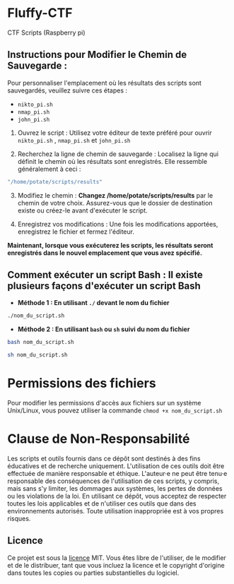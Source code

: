 # Fluffy-CTF
CTF Scripts (Raspberry pi)


## Instructions pour Modifier le Chemin de Sauvegarde :

Pour personnaliser l'emplacement où les résultats des scripts sont sauvegardés, veuillez suivre ces étapes :
- `nikto_pi.sh`
- `nmap_pi.sh`
- `john_pi.sh`



1. Ouvrez le script : Utilisez votre éditeur de texte préféré pour ouvrir `nikto_pi.sh` , `nmap_pi.sh` et `john_pi.sh`

2. Recherchez la ligne de chemin de sauvegarde : Localisez la ligne qui définit le chemin où les résultats sont enregistrés. Elle ressemble généralement à ceci :

```js
"/home/potate/scripts/results"
```

3. Modifiez le chemin : **Changez /home/potate/scripts/results** par le chemin de votre choix. Assurez-vous que le dossier de destination existe ou créez-le avant d'exécuter le script.

4. Enregistrez vos modifications : Une fois les modifications apportées, enregistrez le fichier et fermez l'éditeur.

**Maintenant, lorsque vous exécuterez les scripts, les résultats seront enregistrés dans le nouvel emplacement que vous avez spécifié.**

## Comment exécuter un script Bash : Il existe plusieurs façons d'exécuter un script Bash

- **Méthode 1 : En utilisant `./` devant le nom du fichier**
```bash
./nom_du_script.sh
```
- **Méthode 2 : En utilisant `bash` ou `sh` suivi du nom du fichier**
```bash
bash nom_du_script.sh
```
```bash
sh nom_du_script.sh
```

# Permissions des fichiers
Pour modifier les permissions d'accès aux fichiers sur un système Unix/Linux, vous pouvez utiliser la commande `chmod +x nom_du_script.sh`

# Clause de Non-Responsabilité

Les scripts et outils fournis dans ce dépôt sont destinés à des fins éducatives et de recherche uniquement. L'utilisation de ces outils doit être effectuée de manière responsable et éthique. L'auteur·e ne peut être tenu·e responsable des conséquences de l'utilisation de ces scripts, y compris, mais sans s'y limiter, les dommages aux systèmes, les pertes de données ou les violations de la loi. En utilisant ce dépôt, vous acceptez de respecter toutes les lois applicables et de n'utiliser ces outils que dans des environnements autorisés. Toute utilisation inappropriée est à vos propres risques.

## Licence
Ce projet est sous la [licence](https://github.com/PotiteBulle/Fluffy-CTF/blob/main/LICENSE) MIT. Vous êtes libre de l'utiliser, de le modifier et de le distribuer, tant que vous incluez la licence et le copyright d'origine dans toutes les copies ou parties substantielles du logiciel.